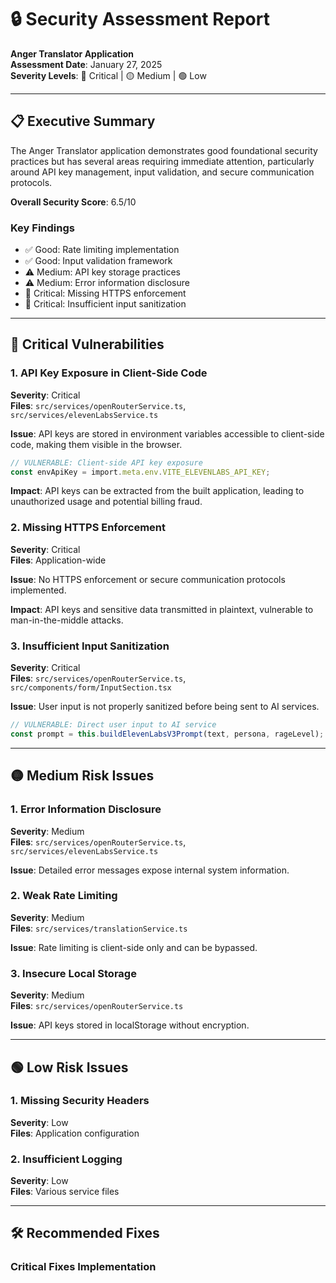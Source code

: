 # 🔒 Security Assessment Report
**Anger Translator Application**  
**Assessment Date**: January 27, 2025  
**Severity Levels**: 🔴 Critical | 🟡 Medium | 🟢 Low

---

## 📋 Executive Summary

The Anger Translator application demonstrates good foundational security practices but has several areas requiring immediate attention, particularly around API key management, input validation, and secure communication protocols.

**Overall Security Score**: 6.5/10

### Key Findings
- ✅ Good: Rate limiting implementation
- ✅ Good: Input validation framework
- ⚠️ Medium: API key storage practices
- ⚠️ Medium: Error information disclosure
- 🔴 Critical: Missing HTTPS enforcement
- 🔴 Critical: Insufficient input sanitization

---

## 🔴 Critical Vulnerabilities

### 1. API Key Exposure in Client-Side Code
**Severity**: Critical  
**Files**: `src/services/openRouterService.ts`, `src/services/elevenLabsService.ts`

**Issue**: API keys are stored in environment variables accessible to client-side code, making them visible in the browser.

```typescript
// VULNERABLE: Client-side API key exposure
const envApiKey = import.meta.env.VITE_ELEVENLABS_API_KEY;
```

**Impact**: API keys can be extracted from the built application, leading to unauthorized usage and potential billing fraud.

### 2. Missing HTTPS Enforcement
**Severity**: Critical  
**Files**: Application-wide

**Issue**: No HTTPS enforcement or secure communication protocols implemented.

**Impact**: API keys and sensitive data transmitted in plaintext, vulnerable to man-in-the-middle attacks.

### 3. Insufficient Input Sanitization
**Severity**: Critical  
**Files**: `src/services/openRouterService.ts`, `src/components/form/InputSection.tsx`

**Issue**: User input is not properly sanitized before being sent to AI services.

```typescript
// VULNERABLE: Direct user input to AI service
const prompt = this.buildElevenLabsV3Prompt(text, persona, rageLevel);
```

---

## 🟡 Medium Risk Issues

### 1. Error Information Disclosure
**Severity**: Medium  
**Files**: `src/services/openRouterService.ts`, `src/services/elevenLabsService.ts`

**Issue**: Detailed error messages expose internal system information.

### 2. Weak Rate Limiting
**Severity**: Medium  
**Files**: `src/services/translationService.ts`

**Issue**: Rate limiting is client-side only and can be bypassed.

### 3. Insecure Local Storage
**Severity**: Medium  
**Files**: `src/services/openRouterService.ts`

**Issue**: API keys stored in localStorage without encryption.

---

## 🟢 Low Risk Issues

### 1. Missing Security Headers
**Severity**: Low  
**Files**: Application configuration

### 2. Insufficient Logging
**Severity**: Low  
**Files**: Various service files

---

## 🛠️ Recommended Fixes

### Critical Fixes Implementation